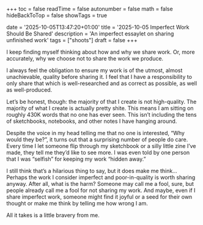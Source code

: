 +++
toc = false
readTime = false
autonumber = false
math = false
hideBackToTop = false
showTags = true

date = '2025-10-05T13:47:20+01:00'
title = '2025-10-05 Imperfect Work Should Be Shared'
description = 'An imperfect essaylet on sharing unfinished work'
tags = ["shoots"]
draft = false
+++

I keep finding myself thinking about how and why we share work. Or, more accurately, why we choose not to share the work we produce.

<!--more-->

I always feel the obligation to ensure my work is of the utmost, almost unachievable, quality before sharing it. I feel that I have a responsibility to only share that which is well-researched and as correct as possible, as well as well-produced.

Let’s be honest, though: the majority of that I create is not high-quality. The majority of what I create is actually pretty shite. This means I am sitting on roughly 430K words that no one has ever seen. This isn’t including the tens of sketchbooks, notebooks, and other notes I have hanging around.

Despite the voice in my head telling me that no one is interested, “Why would they be?”, it turns out that a surprising number of people do care. Every time I let someone flip through my sketchbook or a silly little zine I’ve made, they tell me they’d like to see more. I was even told by one person that I was “selfish” for keeping my work “hidden away.”

I still think that’s a hilarious thing to say, but it does make me think… Perhaps the work I consider imperfect and poor-in-quality is worth sharing anyway. After all, what is the harm? Someone may call me a fool, sure, but people already call me a fool for not sharing my work. And maybe, even if I share imperfect work, someone might find it joyful or a seed for their own thought or make me think by telling me how wrong I am.

All it takes is a little bravery from me.

